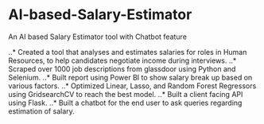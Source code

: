 # AI-based-Salary-Estimator
An AI based Salary Estimator tool with Chatbot feature

..* Created a tool that analyses and estimates salaries for roles in Human Resources, to help candidates negotiate income during interviews.
..* Scraped over 1000 job descriptions from glassdoor using Python and Selenium.
..* Built report using Power BI to show salary break up based on various factors.
..* Optimized Linear, Lasso, and Random Forest Regressors using GridsearchCV to reach the best model.
..* Built a client facing API using Flask.
..* Built a chatbot for the end user to ask queries regarding estimation of salary.
